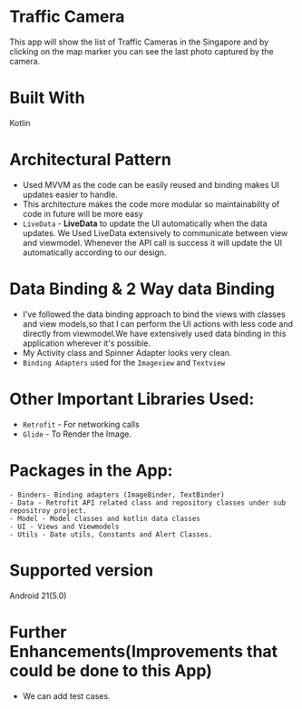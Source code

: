 # Traffic Camera
This app will show the list of Traffic Cameras in the Singapore and by clicking on the map marker you can see the last photo captured by the camera.




# Built With
  Kotlin

# Architectural Pattern
- Used MVVM as the code can be easily reused and binding makes UI updates easier to handle. 
- This architecture makes the code more modular so maintainability of code in future will be more easy
- `LiveData` - **LiveData** to update the UI automatically when the data updates. We Used LiveData extensively to communicate between view and viewmodel. Whenever the API call is success it will update the UI automatically according to our design.



#  Data Binding & 2 Way data Binding
- I've followed the data binding approach to bind the views with classes and view models,so that I can perform the UI actions with less code and directly from viewmodel.We have extensively used data binding in this application wherever it's possible. 
- My Activity class and Spinner Adapter looks very clean.
- `Binding Adapters` used for the `Imageview` and `Textview`
    
# Other Important Libraries Used:
- `Retrofit` - For networking calls
- `Glide` - To Render the Image.
 # Packages in the App:
    - Binders- Binding adapters (ImageBinder, TextBinder)
    - Data - Retrofit API related class and repository classes under sub repositroy project.
    - Model - Model classes and kotlin data classes
    - UI - Views and Viewmodels
    - Utils - Date utils, Constants and Alert Classes.
    
# Supported version
Android 21(5.0)

# Further Enhancements(Improvements that could be done to this App)
- We can add test cases.


